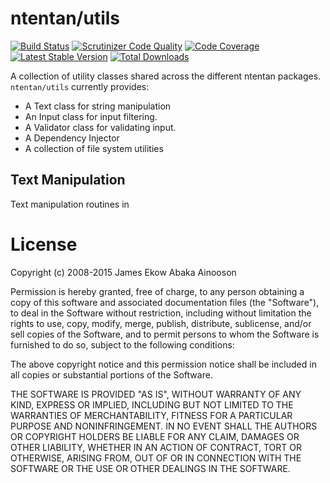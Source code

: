 ntentan/utils
=============
[![Build Status](https://travis-ci.org/ntentan/utils.svg)](https://travis-ci.org/ntentan/utils)
[![Scrutinizer Code Quality](https://scrutinizer-ci.com/g/ntentan/utils/badges/quality-score.png?b=master)](https://scrutinizer-ci.com/g/ntentan/utils/?branch=master)
[![Code Coverage](https://scrutinizer-ci.com/g/ntentan/utils/badges/coverage.png?b=master)](https://scrutinizer-ci.com/g/ntentan/utils/?branch=master)
[![Latest Stable Version](https://poser.pugx.org/ntentan/utils/version.svg)](https://packagist.org/packages/ntentan/utils)
[![Total Downloads](https://poser.pugx.org/ntentan/utils/downloads.svg)](https://packagist.org/packages/ntentan/utils)

A collection of utility classes shared across the different ntentan packages.
`ntentan/utils` currently provides:
 - A Text class for string manipulation
 - An Input class for input filtering.
 - A Validator class for validating input.
 - A Dependency Injector
 - A collection of file system utilities

Text Manipulation
-----------------
Text manipulation routines in 

License
=======
Copyright (c) 2008-2015 James Ekow Abaka Ainooson

Permission is hereby granted, free of charge, to any person obtaining a copy of
this software and associated documentation files (the "Software"), to deal in
the Software without restriction, including without limitation the rights to
use, copy, modify, merge, publish, distribute, sublicense, and/or sell copies of
the Software, and to permit persons to whom the Software is furnished to do so,
subject to the following conditions:

The above copyright notice and this permission notice shall be included in all
copies or substantial portions of the Software.

THE SOFTWARE IS PROVIDED "AS IS", WITHOUT WARRANTY OF ANY KIND, EXPRESS OR
IMPLIED, INCLUDING BUT NOT LIMITED TO THE WARRANTIES OF MERCHANTABILITY, FITNESS
FOR A PARTICULAR PURPOSE AND NONINFRINGEMENT. IN NO EVENT SHALL THE AUTHORS OR
COPYRIGHT HOLDERS BE LIABLE FOR ANY CLAIM, DAMAGES OR OTHER LIABILITY, WHETHER
IN AN ACTION OF CONTRACT, TORT OR OTHERWISE, ARISING FROM, OUT OF OR IN
CONNECTION WITH THE SOFTWARE OR THE USE OR OTHER DEALINGS IN THE SOFTWARE.
